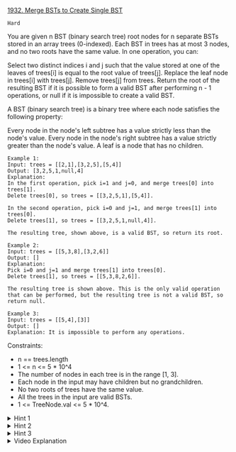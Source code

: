 [1932. Merge BSTs to Create Single BST](https://leetcode.com/problems/merge-bsts-to-create-single-bst/description/)

`Hard`

You are given n BST (binary search tree) root nodes for n separate BSTs stored in an array trees (0-indexed). Each BST in trees has at most 3 nodes, and no two roots have the same value. In one operation, you can:

Select two distinct indices i and j such that the value stored at one of the leaves of trees[i] is equal to the root value of trees[j].
Replace the leaf node in trees[i] with trees[j].
Remove trees[j] from trees.
Return the root of the resulting BST if it is possible to form a valid BST after performing n - 1 operations, or null if it is impossible to create a valid BST.

A BST (binary search tree) is a binary tree where each node satisfies the following property:

Every node in the node's left subtree has a value strictly less than the node's value.
Every node in the node's right subtree has a value strictly greater than the node's value.
A leaf is a node that has no children.

```
Example 1:
Input: trees = [[2,1],[3,2,5],[5,4]]
Output: [3,2,5,1,null,4]
Explanation:
In the first operation, pick i=1 and j=0, and merge trees[0] into trees[1].
Delete trees[0], so trees = [[3,2,5,1],[5,4]].

In the second operation, pick i=0 and j=1, and merge trees[1] into trees[0].
Delete trees[1], so trees = [[3,2,5,1,null,4]].

The resulting tree, shown above, is a valid BST, so return its root.

Example 2:
Input: trees = [[5,3,8],[3,2,6]]
Output: []
Explanation:
Pick i=0 and j=1 and merge trees[1] into trees[0].
Delete trees[1], so trees = [[5,3,8,2,6]].

The resulting tree is shown above. This is the only valid operation that can be performed, but the resulting tree is not a valid BST, so return null.

Example 3:
Input: trees = [[5,4],[3]]
Output: []
Explanation: It is impossible to perform any operations.
```

Constraints:

- n == trees.length
- 1 <= n <= 5 * 10^4
- The number of nodes in each tree is in the range [1, 3].
- Each node in the input may have children but no grandchildren.
- No two roots of trees have the same value.
- All the trees in the input are valid BSTs.
- 1 <= TreeNode.val <= 5 * 10^4.

<details>
<summary>Hint 1</summary>

Is it possible to have multiple leaf nodes with the same values?

</details>

<details>
<summary>Hint 2</summary>

How many possible positions are there for each tree?

</details>

<details>
<summary>Hint 3</summary>

The root value of the final tree does not occur as a value in any of the leaves of the original tree.

</details>

<details>
<summary>Video Explanation</summary>

[HuifengGuan](https://www.youtube.com/watch?v=06m27qGkhPk)
</details>